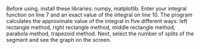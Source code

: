 Before using, install these libraries: numpy, matplotlib.
Enter your integral function on line 7 and an exact value of the integral on line 10. 
The program calculates the approximate value of the integral in five different ways: left rectangle method, right rectangle method, middle rectangle method, parabola method, trapezoid method.
Next, select the number of splits of the segment and see the graph on the screen.
